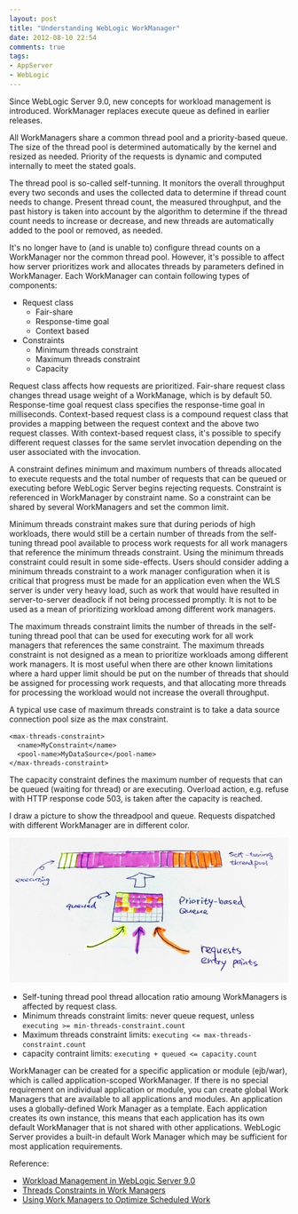 ```yaml
---
layout: post
title: "Understanding WebLogic WorkManager"
date: 2012-08-10 22:54
comments: true
tags:
- AppServer
- WebLogic
---
```

Since WebLogic Server 9.0, new concepts for workload management is introduced. WorkManager replaces execute queue as defined in earlier releases.

All WorkManagers share a common thread pool and a priority-based queue. The size of the thread pool is determined automatically by the kernel and resized as needed.  Priority of the requests is dynamic and computed internally to meet the stated goals. 

The thread pool is so-called self-tunning. It monitors the overall throughput every two seconds and uses the collected data to determine if thread count needs to change. Present thread count, the measured throughput, and the past history is taken into account by the algorithm to determine if the thread count needs to increase or decrease, and new threads are automatically added to the pool or removed, as needed.

It's no longer have to (and is unable to) configure thread counts on a WorkManager nor the common thread pool. However, it's possible to affect how server prioritizes work and allocates threads by parameters defined in WorkManager. Each WorkManager can contain following types of components:

+ Request class 
    - Fair-share
    - Response-time goal
    - Context based
+ Constraints
    - Minimum threads constraint
    - Maximum threads constraint
    - Capacity

Request class affects how requests are prioritized. Fair-share request class changes thread usage weight of a WorkManage, which is by default 50. Response-time goal request class specifies the response-time goal in milliseconds. Context-based request class is a compound request class that provides a mapping between the request context and the above two request classes. With context-based request class, it's possible to specify different request classes for the same servlet invocation depending on the user associated with the invocation.

A constraint defines minimum and maximum numbers of threads allocated to execute requests and the total number of requests that can be queued or executing before WebLogic Server begins rejecting requests. Constraint is referenced in WorkManager by constraint name. So a constraint can be shared by several WorkManagers and set the common limit.

Minimum threads constraint makes sure that during periods of high workloads, there would still be a certain number of threads from the self-tuning thread pool available to process work requests for all work managers that reference the minimum threads constraint. Using the minimum threads constraint could result in some side-effects. Users should consider adding a minimum threads constraint to a work manager configuration when it is critical that progress must be made for an application even when the WLS server is under very heavy load, such as work that would have resulted in server-to-server deadlock if not being processed promptly. It is not to be used as a mean of prioritizing workload among different work managers. 

The maximum threads constraint limits the number of threads in the self-tuning thread pool that can be used for executing work for all work managers that references the same constraint. The maximum threads constraint is not designed as a mean to prioritize workloads among different work managers. It is most useful when there are other known limitations where a hard upper limit should be put on the number of threads that should be assigned for processing work requests, and that allocating more threads for processing the workload would not increase the overall throughput.

A typical use case of maximum threads constraint is to take a data source connection pool size as the max constraint.

    <max-threads-constraint>
      <name>MyConstraint</name>
      <pool-name>MyDataSource</pool-name>
    </max-threads-constraint>

The capacity constraint defines the maximum number of requests that can be queued (waiting for thread) or are executing. Overload action, e.g. refuse with HTTP response code 503, is taken after the capacity is reached. 

I draw a picture to show the threadpool and queue. Requests dispatched with different WorkManager are in different color.

![](/attachments/2012/8/workmanager.jpg)

- Self-tuning thread pool thread allocation ratio amoung WorkManagers is affected by request class. 
- Minimum threads constraint limits: never queue request, unless `executing >= min-threads-constraint.count`
- Maximum threads constraint limits: `executing <= max-threads-constraint.count`
- capacity contraint limits: `executing + queued <= capacity.count`

WorkManager can be created for a specific application or module (ejb/war), which is called application-scoped WorkManager. If there is no special requirement on individual application or module, you can create global Work Managers that are available to all applications and modules. An application uses a globally-defined Work Manager as a template. Each application creates its own instance, this means that each application has its own default WorkManager that is not shared with other applications. WebLogic Server provides a built-in default Work Manager which may be sufficient for most application requirements.

Reference:

- [Workload Management in WebLogic Server 9.0](http://www.oracle.com/technetwork/articles/entarch/workload-management-088692.html)
- [Threads Constraints in Work Managers](https://blogs.oracle.com/WebLogicServer/entry/threads_constraints_in_work_ma)
- [Using Work Managers to Optimize Scheduled Work](http://docs.oracle.com/cd/E15051_01/wls/docs103/config_wls/self_tuned.html)
